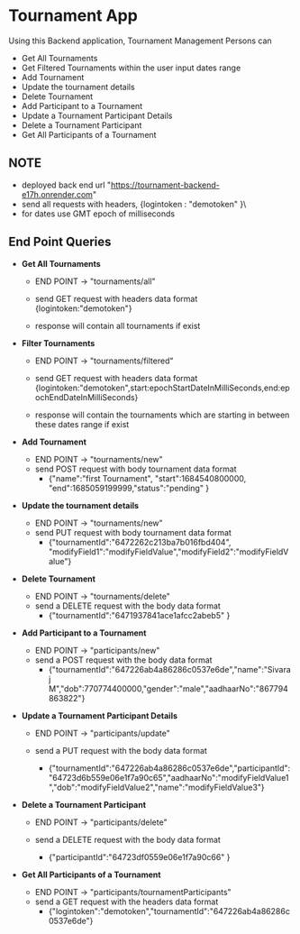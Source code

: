 # Tournament App

Using this Backend application, Tournament Management Persons can

- Get All Tournaments
- Get Filtered Tournaments within the user input dates range
- Add Tournament
- Update the tournament details
- Delete Tournament
- Add Participant to a Tournament
- Update a Tournament Participant Details
- Delete a Tournament Participant
- Get All Participants of a Tournament

## NOTE

- deployed back end url "https://tournament-backend-e17h.onrender.com"
- send all requests with headers, {logintoken : "demotoken" }\
- for dates use GMT epoch of milliseconds

## End Point Queries

- **Get All Tournaments**

  - END POINT -> "tournaments/all"
  - send GET request with headers data format {logintoken:"demotoken"}

  - response will contain all tournaments if exist

- **Filter Tournaments**

  - END POINT -> "tournaments/filtered"
  - send GET request with headers data format {logintoken:"demotoken",start:epochStartDateInMilliSeconds,end:epochEndDateInMilliSeconds}

  - response will contain the tournaments which are starting in between these dates range if exist

- **Add Tournament**

  - END POINT -> "tournaments/new"
  - send POST request with body tournament data format
    - {"name":"first Tournament", "start":1684540800000, "end":1685059199999,"status":"pending" }

- **Update the tournament details**

  - END POINT -> "tournaments/new"
  - send PUT request with body tournament data format
    - {"tournamentId":"6472262c213ba7b016fbd404", "modifyField1":"modifyFieldValue","modifyField2":"modifyFieldValue"}

- **Delete Tournament**

  - END POINT -> "tournaments/delete"
  - send a DELETE request with the body data format
    - {"tournamentId":"6471937841ace1afcc2abeb5" }

- **Add Participant to a Tournament**

  - END POINT -> "participants/new"
  - send a POST request with the body data format
    - {"tournamentId":"647226ab4a86286c0537e6de","name":"Sivaraj M","dob":770774400000,"gender":"male","aadhaarNo":"867794863822"}

- **Update a Tournament Participant Details**

  - END POINT -> "participants/update"
  - send a PUT request with the body data format

    - {"tournamentId":"647226ab4a86286c0537e6de","participantId":"64723d6b559e06e1f7a90c65","aadhaarNo":"modifyFieldValue1","dob":"modifyFieldValue2","name":"modifyFieldValue3"}

- **Delete a Tournament Participant**

  - END POINT -> "participants/delete"
  - send a DELETE request with the body data format

    - {"participantId":"64723df0559e06e1f7a90c66" }

- **Get All Participants of a Tournament**

  - END POINT -> "participants/tournamentParticipants"
  - send a GET request with the headers data format
    - {"logintoken":"demotoken","tournamentId":"647226ab4a86286c0537e6de"}
